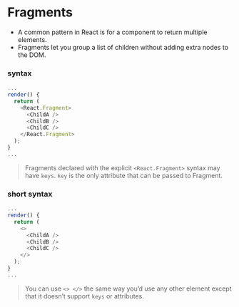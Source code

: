 # Fragments

- A common pattern in React is for a component to return multiple elements. 
- Fragments let you group a list of children without adding extra nodes to the DOM.

### syntax

```js
...
render() {
  return (
    <React.Fragment>
      <ChildA />
      <ChildB />
      <ChildC />
    </React.Fragment>
  );
}
...
```

> Fragments declared with the explicit `<React.Fragment>` syntax may have `keys`. `key` is the only attribute that can be passed to Fragment.

### short syntax

```js
...
render() {
  return (
    <>
      <ChildA />
      <ChildB />
      <ChildC />
    </>
  );
}
...
```

> You can use `<> </>` the same way you’d use any other element except that it doesn’t support `keys` or attributes.

